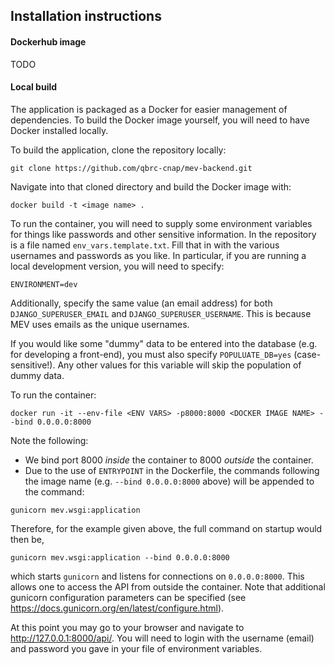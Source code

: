 ## Installation instructions

#### Dockerhub image

TODO

#### Local build

The application is packaged as a Docker for easier management of dependencies.  To build the Docker image yourself, you will need to have Docker installed locally.

To build the application, clone the repository locally:
```
git clone https://github.com/qbrc-cnap/mev-backend.git
```

Navigate into that cloned directory and build the Docker image with:
```
docker build -t <image name> .
```

To run the container, you will need to supply some environment variables for things like passwords and other sensitive information.  In the repository is a file named `env_vars.template.txt`.  Fill that in with the various usernames and passwords as you like.  In particular, if you are running a local development version, you will need to specify:
```
ENVIRONMENT=dev
```
Additionally, specify the same value (an email address) for both `DJANGO_SUPERUSER_EMAIL` and `DJANGO_SUPERUSER_USERNAME`.  This is because MEV uses emails as the unique usernames.
 
If you would like some "dummy" data to be entered into the database (e.g. for developing a front-end), you must also specify `POPULUATE_DB=yes` (case-sensitive!).  Any other values for this variable will skip the population of dummy data.

To run the container:
```
docker run -it --env-file <ENV VARS> -p8000:8000 <DOCKER IMAGE NAME> --bind 0.0.0.0:8000
```

Note the following:

- We bind port 8000 *inside* the container to 8000 *outside* the container.
- Due to the use of `ENTRYPOINT` in the Dockerfile, the commands following the image name (e.g. `--bind 0.0.0.0:8000` above) will be appended to the command:
```
gunicorn mev.wsgi:application
```

Therefore, for the example given above, the full command on startup would then be,
```
gunicorn mev.wsgi:application --bind 0.0.0.0:8000
```
which starts `gunicorn` and listens for connections on `0.0.0.0:8000`.  This allows one to access the API from outside the container. Note that additional gunicorn configuration parameters can be specified (see https://docs.gunicorn.org/en/latest/configure.html). 

At this point you may go to your browser and navigate to http://127.0.0.1:8000/api/.  You will need to login with the username (email) and password you gave in your file of environment variables.


